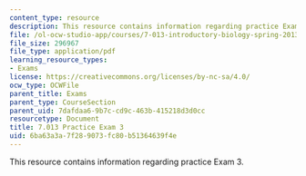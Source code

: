 ```yaml
---
content_type: resource
description: This resource contains information regarding practice Exam 3.
file: /ol-ocw-studio-app/courses/7-013-introductory-biology-spring-2013/6ba63a3a7f289073fc80b51364639f4e_MIT7_013S13_Exam_3.pdf
file_size: 296967
file_type: application/pdf
learning_resource_types:
- Exams
license: https://creativecommons.org/licenses/by-nc-sa/4.0/
ocw_type: OCWFile
parent_title: Exams
parent_type: CourseSection
parent_uid: 7dafdaa6-9b7c-cd9c-463b-415218d3d0cc
resourcetype: Document
title: 7.013 Practice Exam 3
uid: 6ba63a3a-7f28-9073-fc80-b51364639f4e
---
```

This resource contains information regarding practice Exam 3.